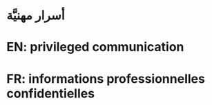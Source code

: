 # أسرار مهنيَّة

# EN: privileged communication

# FR: informations professionnelles confidentielles
